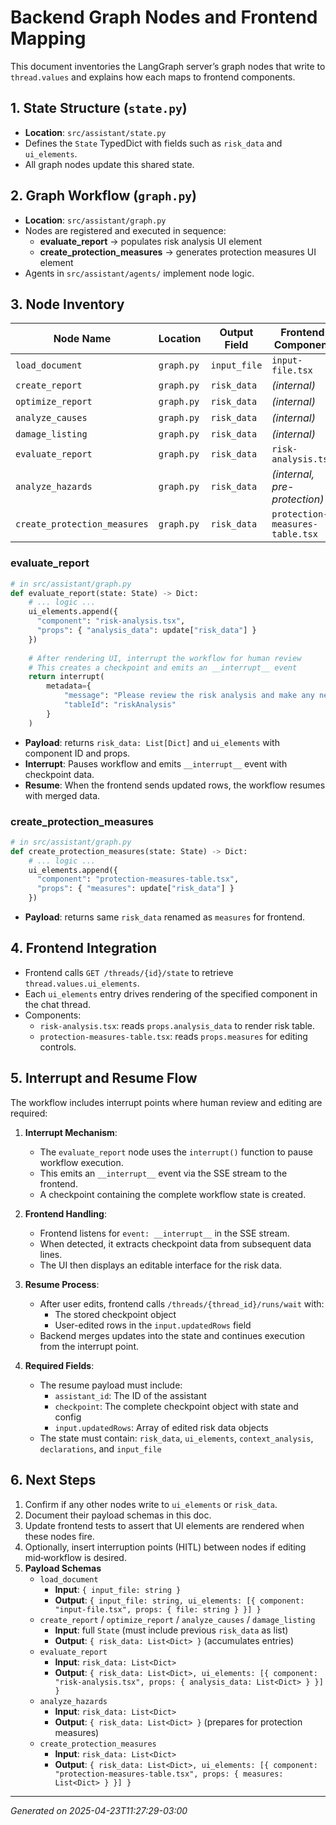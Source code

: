 # Backend Graph Nodes and Frontend Mapping

This document inventories the LangGraph server’s graph nodes that write to `thread.values` and explains how each maps to frontend components.

## 1. State Structure (`state.py`)
- **Location**: `src/assistant/state.py`
- Defines the `State` TypedDict with fields such as `risk_data` and `ui_elements`.
- All graph nodes update this shared state.

## 2. Graph Workflow (`graph.py`)
- **Location**: `src/assistant/graph.py`
- Nodes are registered and executed in sequence:
  - **evaluate_report** → populates risk analysis UI element
  - **create_protection_measures** → generates protection measures UI element
- Agents in `src/assistant/agents/` implement node logic.

## 3. Node Inventory

| Node Name                  | Location            | Output Field      | Frontend Component             |
|----------------------------|---------------------|-------------------|--------------------------------|
| `load_document`             | `graph.py`          | `input_file`      | `input-file.tsx`                |
| `create_report`             | `graph.py`          | `risk_data`       | *(internal)*                    |
| `optimize_report`           | `graph.py`          | `risk_data`       | *(internal)*                    |
| `analyze_causes`            | `graph.py`          | `risk_data`       | *(internal)*                    |
| `damage_listing`            | `graph.py`          | `risk_data`       | *(internal)*                    |
| `evaluate_report`           | `graph.py`          | `risk_data`       | `risk-analysis.tsx`            |
| `analyze_hazards`           | `graph.py`          | `risk_data`       | *(internal, pre-protection)*    |
| `create_protection_measures` | `graph.py`          | `risk_data`       | `protection-measures-table.tsx`|

### evaluate_report
```python
# in src/assistant/graph.py
def evaluate_report(state: State) -> Dict:
    # ... logic ...
    ui_elements.append({
      "component": "risk-analysis.tsx",
      "props": { "analysis_data": update["risk_data"] }
    })
    
    # After rendering UI, interrupt the workflow for human review
    # This creates a checkpoint and emits an __interrupt__ event
    return interrupt(
        metadata={
            "message": "Please review the risk analysis and make any necessary changes.",
            "tableId": "riskAnalysis"
        }
    )
```
- **Payload**: returns `risk_data: List[Dict]` and `ui_elements` with component ID and props.
- **Interrupt**: Pauses workflow and emits `__interrupt__` event with checkpoint data.
- **Resume**: When the frontend sends updated rows, the workflow resumes with merged data.

### create_protection_measures
```python
# in src/assistant/graph.py
def create_protection_measures(state: State) -> Dict:
    # ... logic ...
    ui_elements.append({
      "component": "protection-measures-table.tsx",
      "props": { "measures": update["risk_data"] }
    })
```
- **Payload**: returns same `risk_data` renamed as `measures` for frontend.

## 4. Frontend Integration
- Frontend calls `GET /threads/{id}/state` to retrieve `thread.values.ui_elements`.
- Each `ui_elements` entry drives rendering of the specified component in the chat thread.
- Components:
  - `risk-analysis.tsx`: reads `props.analysis_data` to render risk table.
  - `protection-measures-table.tsx`: reads `props.measures` for editing controls.

## 5. Interrupt and Resume Flow

The workflow includes interrupt points where human review and editing are required:

1. **Interrupt Mechanism**:
   - The `evaluate_report` node uses the `interrupt()` function to pause workflow execution.
   - This emits an `__interrupt__` event via the SSE stream to the frontend.
   - A checkpoint containing the complete workflow state is created.

2. **Frontend Handling**:
   - Frontend listens for `event: __interrupt__` in the SSE stream.
   - When detected, it extracts checkpoint data from subsequent data lines.
   - The UI then displays an editable interface for the risk data.

3. **Resume Process**:
   - After user edits, frontend calls `/threads/{thread_id}/runs/wait` with:
     - The stored checkpoint object
     - User-edited rows in the `input.updatedRows` field
   - Backend merges updates into the state and continues execution from the interrupt point.

4. **Required Fields**:
   - The resume payload must include:
     - `assistant_id`: The ID of the assistant
     - `checkpoint`: The complete checkpoint object with state and config
     - `input.updatedRows`: Array of edited risk data objects
   - The state must contain: `risk_data`, `ui_elements`, `context_analysis`, `declarations`, and `input_file` 

## 6. Next Steps
1. Confirm if any other nodes write to `ui_elements` or `risk_data`.
2. Document their payload schemas in this doc.
3. Update frontend tests to assert that UI elements are rendered when these nodes fire.
4. Optionally, insert interruption points (HITL) between nodes if editing mid‑workflow is desired.
5. **Payload Schemas**
    - `load_document`
      - **Input**: `{ input_file: string }`
      - **Output**: `{ input_file: string, ui_elements: [{ component: "input-file.tsx", props: { file: string } }] }`
    - `create_report` / `optimize_report` / `analyze_causes` / `damage_listing`
      - **Input**: full `State` (must include previous `risk_data` as list)
      - **Output**: `{ risk_data: List<Dict> }` (accumulates entries)
    - `evaluate_report`
      - **Input**: `risk_data: List<Dict>`
      - **Output**: `{ risk_data: List<Dict>, ui_elements: [{ component: "risk-analysis.tsx", props: { analysis_data: List<Dict> } }] }`
    - `analyze_hazards`
      - **Input**: `risk_data: List<Dict>`
      - **Output**: `{ risk_data: List<Dict> }` (prepares for protection measures)
    - `create_protection_measures`
      - **Input**: `risk_data: List<Dict>`
      - **Output**: `{ risk_data: List<Dict>, ui_elements: [{ component: "protection-measures-table.tsx", props: { measures: List<Dict> } }] }`

---
*Generated on 2025-04-23T11:27:29-03:00*
